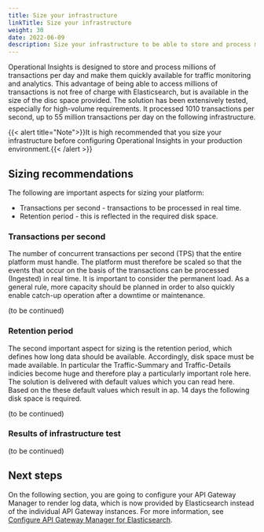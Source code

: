 ```yaml
---
title: Size your infrastructure
linkTitle: Size your infrastructure
weight: 30
date: 2022-06-09
description: Size your infrastructure to be able to store and process millions of transactions per day and make them quickly available for traffic monitoring and analytics.
---
```


Operational Insights is designed to store and process millions of transactions per day and make them quickly available for traffic monitoring and analytics. This advantage of being able to access millions of transactions is not free of charge with Elasticsearch, but is available in the size of the disc space provided. The solution has been extensively tested, especially for high-volume requirements. It processed 1010 transactions per second, up to 55 million transactions per day on the following infrastructure.

{{< alert title="Note">}}It is high recommended that you size your infrastructure before configuring Operational Insights in your production environment.{{< /alert >}}

## Sizing recommendations

The following are important aspects for sizing your platform:

* Transactions per second - transactions to be processed in real time.
* Retention period - this is reflected in the required disk space.

### Transactions per second

The number of concurrent transactions per second (TPS) that the entire platform must handle. The platform must therefore be scaled so that the events that occur on the basis of the transactions can be processed (Ingested) in real time. It is important to consider the permanent load. As a general rule, more capacity should be planned in order to also quickly enable catch-up operation after a downtime or maintenance.

(to be continued)

### Retention period

The second important aspect for sizing is the retention period, which defines how long data should be available. Accordingly, disk space must be made available.
In particular the Traffic-Summary and Traffic-Details indicies become huge and therefore play a particularly important role here. The solution is delivered with default values which you can read here. Based on the these default values which result in ap. 14 days the following disk space is required.

(to be continued)

### Results of infrastructure test

(to be continued)

## Next steps

On the following section, you are going to configure your API Gateway Manager to render log data, which is now provided by Elasticsearch instead of the individual API Gateway instances. For more information, see [Configure API Gateway Manager for Elasticsearch](/amplify_analytics/config_APIMng_elasticsearch).